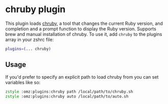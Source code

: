 # chruby plugin
This plugin loads [chruby](https://github.com/postmodern/chruby), a tool that changes the
current Ruby version, and completion and a prompt function to display the Ruby version.
Supports brew and manual installation of chruby.
To use it, add `chruby` to the plugins array in your zshrc file:
```zsh
plugins=(... chruby)
```
## Usage
If you'd prefer to specify an explicit path to load chruby from
you can set variables like so:
```zsh
zstyle :omz:plugins:chruby path /local/path/to/chruby.sh
zstyle :omz:plugins:chruby auto /local/path/to/auto.sh
```
